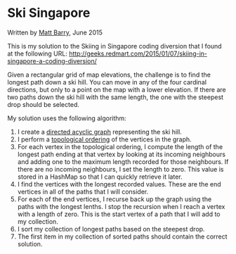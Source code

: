 # Ski Singapore

Written by [Matt Barry](mailto:mattbarry@gmail.com), June 2015

This is my solution to the Skiing in Singapore coding diversion that I found at the following URL: http://geeks.redmart.com/2015/01/07/skiing-in-singapore-a-coding-diversion/

Given a rectangular grid of map elevations, the challenge is to find the longest path down a ski hill. You can move in any of the four cardinal directions, but only to a point on the map with a lower elevation. If there are two paths down the ski hill with the same length, the one with the steepest drop should be selected.

My solution uses the following algorithm:

1. I create a [directed acyclic graph](https://en.wikipedia.org/wiki/Directed_acyclic_graph) representing the ski hill.
2. I perform a [topological ordering](https://en.wikipedia.org/wiki/Topological_sorting) of the vertices in the graph.
3. For each vertex in the topological ordering, I compute the length of the longest path ending at that vertex by looking at its incoming neighbours and adding one to the maximum length recorded for those neighbours. If there are no incoming neighbours, I set the length to zero. This value is stored in a HashMap so that I can quickly retrieve it later.
4. I find the vertices with the longest recorded values. These are the end vertices in all of the paths that I will consider.
5. For each of the end vertices, I recurse back up the graph using the paths with the longest lenths. I stop the recursion when I reach a vertex with a length of zero. This is the start vertex of a path that I will add to my collection.
6. I sort my collection of longest paths based on the steepest drop.
7. The first item in my collection of sorted paths should contain the correct solution.

